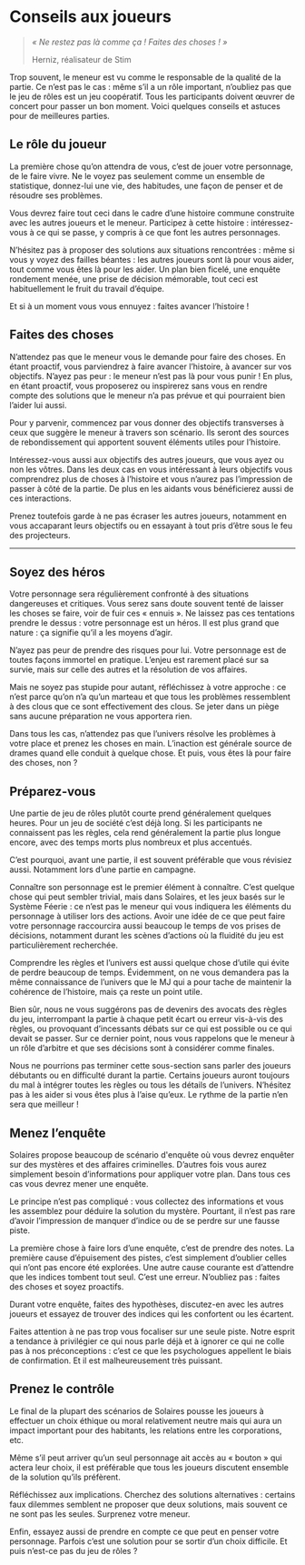 # Conseils aux joueurs

> *« Ne restez pas là comme ça ! Faites des choses ! »*
>
> Herniz, réalisateur de Stim

Trop souvent, le meneur est vu comme le responsable de la qualité de la partie. Ce n’est pas le cas : même s’il a un rôle important, n’oubliez pas que le jeu de rôles est un jeu coopératif. Tous les participants doivent œuvrer de concert pour passer un bon moment. Voici quelques conseils et astuces pour de meilleures parties.

## Le rôle du joueur

La première chose qu’on attendra de vous, c’est de jouer votre personnage, de le faire vivre. Ne le voyez pas seulement comme un ensemble de statistique, donnez-lui une vie, des habitudes, une façon de penser et de résoudre ses problèmes.

Vous devrez faire tout ceci dans le cadre d’une histoire commune construite avec les autres joueurs et le meneur. Participez à cette histoire : intéressez-vous à ce qui se passe, y compris à ce que font les autres personnages.

N’hésitez pas à proposer des solutions aux situations rencontrées : même si vous y voyez des failles béantes : les autres joueurs sont là pour vous aider, tout comme vous êtes là pour les aider. Un plan bien ficelé, une enquête rondement menée, une prise de décision mémorable, tout ceci est habituellement le fruit du travail d’équipe.

Et si à un moment vous vous ennuyez : faites avancer l’histoire !

## Faites des choses

N’attendez pas que le meneur vous le demande pour faire des choses. En étant proactif, vous parviendrez à faire avancer l’histoire, à avancer sur vos objectifs. N’ayez pas peur : le meneur n’est pas là pour vous punir ! En plus, en étant proactif, vous proposerez ou inspirerez sans vous en rendre compte des solutions que le meneur n’a pas prévue et qui pourraient bien l’aider lui aussi.

Pour y parvenir, commencez par vous donner des objectifs transverses à ceux que suggère le meneur à travers son scénario. Ils seront des sources de rebondissement qui apportent souvent éléments utiles pour l’histoire.

Intéressez-vous aussi aux objectifs des autres joueurs, que vous ayez ou non les vôtres. Dans les deux cas en vous intéressant à leurs objectifs vous comprendrez plus de choses à l’histoire et vous n’aurez pas l’impression de passer à côté de la partie. De plus en les aidants vous bénéficierez aussi de ces interactions.

Prenez toutefois garde à ne pas écraser les autres joueurs, notamment en vous accaparant leurs objectifs ou en essayant à tout pris d’être sous le feu des projecteurs.

----
## Soyez des héros

Votre personnage sera régulièrement confronté à des situations dangereuses et critiques. Vous serez sans doute souvent tenté de laisser les choses se faire, voir de fuir ces « ennuis ». Ne laissez pas ces tentations prendre le dessus : votre personnage est un héros. Il est plus grand que nature : ça signifie qu’il a les moyens d’agir.

N’ayez pas peur de prendre des risques pour lui. Votre personnage est de toutes façons immortel en pratique. L’enjeu est rarement placé sur sa survie, mais sur celle des autres et la résolution de vos affaires.

Mais ne soyez pas stupide pour autant, réfléchissez à votre approche : ce n’est parce qu’on n’a qu’un marteau et que tous les problèmes ressemblent à des clous que ce sont effectivement des clous. Se jeter dans un piège sans aucune préparation ne vous apportera rien.

Dans tous les cas, n’attendez pas que l’univers résolve les problèmes à votre place et prenez les choses en main. L’inaction est générale source de drames quand elle conduit à quelque chose. Et puis, vous êtes là pour faire des choses, non ?

## Préparez-vous

Une partie de jeu de rôles plutôt courte prend généralement quelques heures. Pour un jeu de société c’est déjà long. Si les participants ne connaissent pas les règles, cela rend généralement la partie plus longue encore, avec des temps morts plus nombreux et plus accentués.

C’est pourquoi, avant une partie, il est souvent préférable que vous révisiez aussi. Notamment lors d’une partie en campagne.

Connaître son personnage est le premier élément à connaître. C’est quelque chose qui peut sembler trivial, mais dans Solaires, et les jeux basés sur le Système Féerie : ce n’est pas le meneur qui vous indiquera les éléments du personnage à utiliser lors des actions. Avoir une idée de ce que peut faire votre personnage raccourcira aussi beaucoup le temps de vos prises de décisions, notamment durant les scènes d’actions où la fluidité du jeu est particulièrement recherchée.

Comprendre les règles et l’univers est aussi quelque chose d’utile qui évite de perdre beaucoup de temps. Évidemment, on ne vous demandera pas la même connaissance de l’univers que le MJ qui a pour tache de maintenir la cohérence de l’histoire, mais ça reste un point utile.

Bien sûr, nous ne vous suggérons pas de devenirs des avocats des règles du jeu, interrompant la partie à chaque petit écart ou erreur vis-à-vis des règles, ou provoquant d’incessants débats sur ce qui est possible ou ce qui devait se passer. Sur ce dernier point, nous vous rappelons que le meneur à un rôle d’arbitre et que ses décisions sont à considérer comme finales.

Nous ne pourrions pas terminer cette sous-section sans parler des joueurs débutants ou en difficulté durant la partie. Certains joueurs auront toujours du mal à intégrer toutes les règles ou tous les détails de l’univers. N’hésitez pas à les aider si vous êtes plus à l’aise qu’eux. Le rythme de la partie n’en sera que meilleur !

## Menez l’enquête

Solaires propose beaucoup de scénario d'enquête où vous devrez enquêter sur des mystères et des affaires criminelles. D’autres fois vous aurez simplement besoin d’informations pour appliquer votre plan. Dans tous ces cas vous devrez mener une enquête.

Le principe n’est pas compliqué : vous collectez des informations et vous les assemblez pour déduire la solution du mystère. Pourtant, il n’est pas rare d’avoir l’impression de manquer d’indice ou de se perdre sur une fausse piste.

La première chose à faire lors d’une enquête, c’est de prendre des notes. La première cause d’épuisement des pistes, c’est simplement d’oublier celles qui n’ont pas encore été explorées. Une autre cause courante est d’attendre que les indices tombent tout seul. C’est une erreur. N’oubliez pas : faites des choses et soyez proactifs.

Durant votre enquête, faites des hypothèses, discutez-en avec les autres joueurs et essayez de trouver des indices qui les confortent ou les écartent.

Faites attention à ne pas trop vous focaliser sur une seule piste. Notre esprit a tendance à privilégier ce qui nous parle déjà et à ignorer ce qui ne colle pas à nos préconceptions : c’est ce que les psychologues appellent le biais de confirmation. Et il est malheureusement très puissant.

## Prenez le contrôle

Le final de la plupart des scénarios de Solaires pousse les joueurs à effectuer un choix éthique ou moral relativement neutre mais qui aura un impact important pour des habitants, les relations entre les corporations, etc.

Même s’il peut arriver qu’un seul personnage ait accès au « bouton » qui actera leur choix, il est préférable que tous les joueurs discutent ensemble de la solution qu’ils préfèrent.

Réfléchissez aux implications. Cherchez des solutions alternatives : certains faux dilemmes semblent ne proposer que deux solutions, mais souvent ce ne sont pas les seules. Surprenez votre meneur.

Enfin, essayez aussi de prendre en compte ce que peut en penser votre personnage. Parfois c’est une solution pour se sortir d’un choix difficile. Et puis n’est-ce pas du jeu de rôles ?
